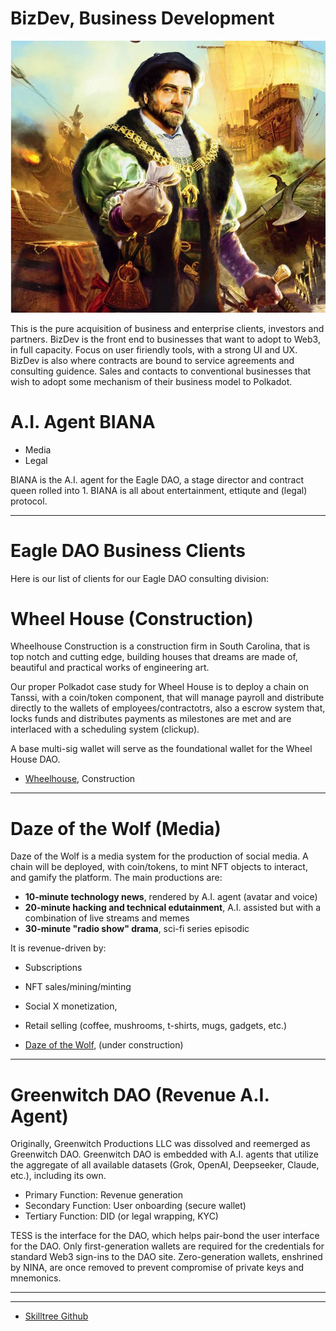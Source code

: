 # BizDev, Business Development
![](images/dwn_merchant.jpg)

This is the pure acquisition of business and enterprise clients, investors and partners.   BizDev is the front end to businesses that want to adopt to Web3, in full capacity.   Focus on user firiendly tools, with a strong UI and UX.  BizDev is also where contracts are bound to service agreements and consulting guidence. Sales and contacts to conventional businesses that wish to adopt some mechanism of their business model to Polkadot.

# A.I. Agent BIANA
- Media
- Legal

BIANA is the A.I. agent for the Eagle DAO, a stage director and contract queen rolled into 1.  BIANA is all about entertainment, ettiqute and (legal) protocol.

---
# Eagle DAO Business Clients
Here is our list of clients for our Eagle DAO consulting division:

# Wheel House (Construction)
Wheelhouse Construction is a construction firm in South Carolina, that is top notch and cutting edge, building houses that dreams are made of, beautiful and practical works of engineering art.

Our proper Polkadot case study for Wheel House is to deploy a chain on Tanssi, with a coin/token component, that will manage payroll and distribute directly to the wallets of employees/contractotrs, also a escrow system that, locks funds and distributes payments as milestones are met and are interlaced with a scheduling system (clickup).

A base multi-sig wallet will serve as the foundational wallet for the Wheel House DAO.

- [Wheelhouse](https://www.wheelhousesc.com/), Construction

---

# Daze of the Wolf (Media)
Daze of the Wolf is a media system for the production of social media. A chain will be deployed, with coin/tokens, to mint NFT objects to interact, and gamify the platform. The main productions are:

- **10-minute technology news**, rendered by A.I. agent (avatar and voice)
- **20-minute hacking and technical edutainment**, A.I. assisted but with a combination of live streams and memes
- **30-minute "radio show" drama**, sci-fi series episodic

It is revenue-driven by:
- Subscriptions
- NFT sales/mining/minting
- Social X monetization, 
- Retail selling (coffee, mushrooms, t-shirts, mugs, gadgets, etc.)

- [Daze of the Wolf](https://www.dazeofthewolf.com), (under construction)

---

# Greenwitch DAO (Revenue A.I. Agent)
Originally, Greenwitch Productions LLC was dissolved and reemerged as Greenwitch DAO. Greenwitch DAO is embedded with A.I. agents that utilize the aggregate of all available datasets (Grok, OpenAI, Deepseeker, Claude, etc.), including its own.

- Primary Function: Revenue generation
- Secondary Function: User onboarding (secure wallet)
- Tertiary Function: DID (or legal wrapping, KYC)

TESS is the interface for the DAO, which helps pair-bond the user interface for the DAO. Only first-generation wallets are required for the credentials for standard Web3 sign-ins to the DAO site. Zero-generation wallets, enshrined by NINA, are once removed to prevent compromise of private keys and mnemonics.

---
---

- [Skilltree Github](https://github.com/KarimJedda/polkadot-skilltree)
